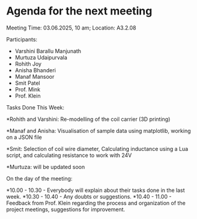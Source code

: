 # Agenda for the next meeting

Meeting Time: 03.06.2025, 10 am;
Location: A3.2.08


Participants:
- Varshini Barallu Manjunath
- Murtuza Udaipurvala
- Rohith Joy
- Anisha Bhanderi
- Manaf Mansoor
- Smit Patel
- Prof. Mink
- Prof. Klein

Tasks Done This Week:

*Rohith and Varshini: Re-modelling of the coil carrier (3D printing)

*Manaf and Anisha: Visualisation of sample data using matplotlib, working on a JSON file

*Smit: Selection of coil wire diameter, Calculating inductance using a Lua script, and calculating resistance to work with 24V

*Murtuza: will be updated soon   


On the day of the meeting: 

*10.00 - 10.30 - Everybody will explain about their tasks done in the last week.
*10.30 - 10.40 - Any doubts or suggestions.
*10.40 - 11.00 - Feedback from Prof. Klein regarding the process and organization of the project meetings, suggestions for improvement.

